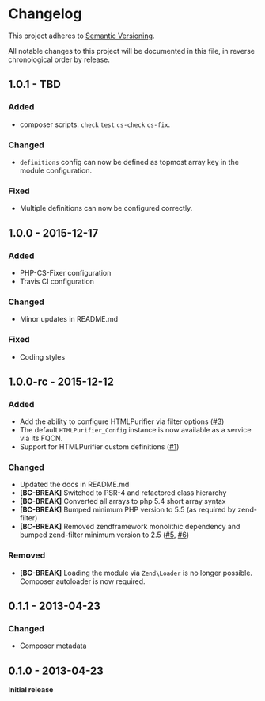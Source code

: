 # Changelog

This project adheres to [Semantic Versioning](http://semver.org/).

All notable changes to this project will be documented in this file, in reverse chronological order by release.

## 1.0.1 - TBD

### Added
- composer scripts: `check` `test` `cs-check` `cs-fix`.

### Changed
- `definitions` config can now be defined as topmost array key in the module configuration.

### Fixed
- Multiple definitions can now be configured correctly.

## 1.0.0 - 2015-12-17

### Added
- PHP-CS-Fixer configuration
- Travis CI configuration

### Changed
- Minor updates in README.md

### Fixed
- Coding styles


## 1.0.0-rc - 2015-12-12

### Added
- Add the ability to configure HTMLPurifier via filter options ([#3](https://github.com/Soflomo/Purifier/pull/3/))
- The default `HTMLPurifier_Config` instance is now available as a service via its FQCN.
- Support for HTMLPurifier custom definitions ([#1](https://github.com/juriansluiman/Soflomo-Purifier/pull/1))

### Changed
- Updated the docs in README.md
- **[BC-BREAK]** Switched to PSR-4 and refactored class hierarchy
- **[BC-BREAK]** Converted all arrays to php 5.4 short array syntax
- **[BC-BREAK]** Bumped minimum PHP version to 5.5 (as required by zend-filter)
- **[BC-BREAK]** Removed zendframework monolithic dependency and bumped zend-filter minimum version to 2.5 ([#5](https://github.com/Soflomo/Purifier/pull/5), [#6](https://github.com/Soflomo/Purifier/pull/6))

### Removed
- **[BC-BREAK]** Loading the module via `Zend\Loader` is no longer possible. Composer autoloader is now required.


## 0.1.1 - 2013-04-23

### Changed
- Composer metadata

## 0.1.0 - 2013-04-23

**Initial release**
